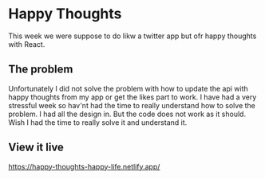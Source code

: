# Happy Thoughts
This week we were suppose to do likw a twitter app but ofr happy thoughts with React.  

## The problem

Unfortunately I did not solve the problem with how to update the api with happy thoughts from my app or get the likes part to work. I have had a very stressful week so hav'nt had the time to really understand how to solve the problem. I had all the design in. But the code does not work as it should. Wish I had the time to really solve it and understand it. 

## View it live
https://happy-thoughts-happy-life.netlify.app/

